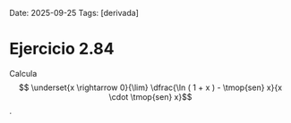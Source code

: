Date: 2025-09-25
Tags: [derivada]

# Ejercicio 2.84

 
Calcula  $$ \underset{x \rightarrow 0}{\lim} \dfrac{\ln ( 1 + x ) - \tmop{sen} x}{x \cdot \tmop{sen} x}$$  .
